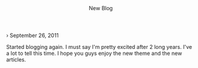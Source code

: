 <header>New Blog</header>

<p class="date">&rsaquo; September 26, 2011</p>

<p class="brief">
   Started blogging again. I must say I'm pretty excited after 2 long years. I've a lot to tell this time. I hope you guys enjoy the new theme and the new articles.
</p>



